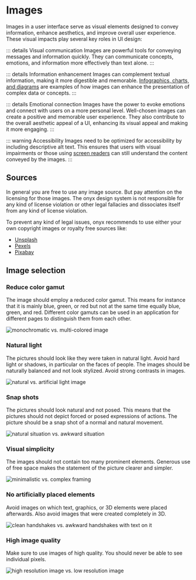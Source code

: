 # Images

Images in a user interface serve as visual elements designed to convey information, enhance aesthetics, and improve overall user experience. These visual impacts play several key roles in UI design:

::: details Visual communication
Images are powerful tools for conveying messages and information quickly. They can communicate concepts, emotions, and information more effectively than text alone.
:::

::: details Information enhancement
Images can complement textual information, making it more digestible and memorable. [Infographics, charts, and diagrams](/basics/infographics) are examples of how images can enhance the presentation of complex data or concepts.
:::

::: details Emotional connection
Images have the power to evoke emotions and connect with users on a more personal level. Well-chosen images can create a positive and memorable user experience. They also contribute to the overall aesthetic appeal of a UI, enhancing its visual appeal and making it more engaging.
:::

::: warning Accessibility
Images need to be optimized for accessibility by including descriptive alt text. This ensures that users with visual impairments or those using [screen readers](/basics/accessibility#screen-readers) can still understand the content conveyed by the images.
:::

## Sources

In general you are free to use any image source. But pay attention on the licensing for those images. The onyx design system is not responsible for any kind of license violation or other legal fallacies and dissociates itself from any kind of license violation.

To prevent any kind of legal issues, onyx recommends to use either your own copyright images or royalty free sources like:

- [Unsplash](https://unsplash.com)
- [Pexels](https://pexels.com)
- [Pixabay](https://pixabay.com)

## Image selection

### Reduce color gamut

The image should employ a reduced color gamut. This means for instance that it is mainly blue, green, or red but not at the same time equally blue, green, and red. Different color gamuts can be used in an application for different pages to distinguish them from each other.

![monochromatic vs. multi-colored image](/images/color_gamut.webp)

### Natural light

The pictures should look like they were taken in natural light. Avoid hard light or shadows, in particular on the faces of people. The images should be naturally balanced and not look stylized. Avoid strong contrasts in images.

![natural vs. artificial light image](/images/natural_light.webp)

### Snap shots

The pictures should look natural and not posed. This means that the pictures should not depict forced or posed expressions of actions. The picture should be a snap shot of a normal and natural movement.

![natural situation vs. awkward situation](/images/snap_shots.webp)

### Visual simplicity

The images should not contain too many prominent elements. Generous use of free space makes the statement of the picture clearer and simpler.

![minimalistic vs. complex framing](/images/visual_simplicity.webp)

### No artificially placed elements

Avoid images on which text, graphics, or 3D elements were placed afterwards. Also avoid images that were created completely in 3D.

![clean handshakes vs. awkward handshakes with text on it](/images/artificial_elements.webp)

### High image quality

Make sure to use images of high quality. You should never be able to see individual pixels.

![high resolution image vs. low resolution image](/images/image_quality.webp)
